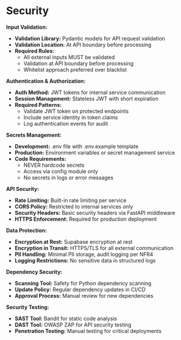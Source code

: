 # Security

**Input Validation:**
- **Validation Library:** Pydantic models for API request validation
- **Validation Location:** At API boundary before processing
- **Required Rules:**
  - All external inputs MUST be validated
  - Validation at API boundary before processing
  - Whitelist approach preferred over blacklist

**Authentication & Authorization:**
- **Auth Method:** JWT tokens for internal service communication
- **Session Management:** Stateless JWT with short expiration
- **Required Patterns:**
  - Validate JWT token on protected endpoints
  - Include service identity in token claims
  - Log authentication events for audit

**Secrets Management:**
- **Development:** .env file with .env.example template
- **Production:** Environment variables or secret management service
- **Code Requirements:**
  - NEVER hardcode secrets
  - Access via config module only
  - No secrets in logs or error messages

**API Security:**
- **Rate Limiting:** Built-in rate limiting per service
- **CORS Policy:** Restricted to internal services only
- **Security Headers:** Basic security headers via FastAPI middleware
- **HTTPS Enforcement:** Required for production deployment

**Data Protection:**
- **Encryption at Rest:** Supabase encryption at rest
- **Encryption in Transit:** HTTPS/TLS for all external communication
- **PII Handling:** Minimal PII storage, audit logging per NFR4
- **Logging Restrictions:** No sensitive data in structured logs

**Dependency Security:**
- **Scanning Tool:** Safety for Python dependency scanning
- **Update Policy:** Regular dependency updates in CI/CD
- **Approval Process:** Manual review for new dependencies

**Security Testing:**
- **SAST Tool:** Bandit for static code analysis
- **DAST Tool:** OWASP ZAP for API security testing
- **Penetration Testing:** Manual testing for critical deployments

